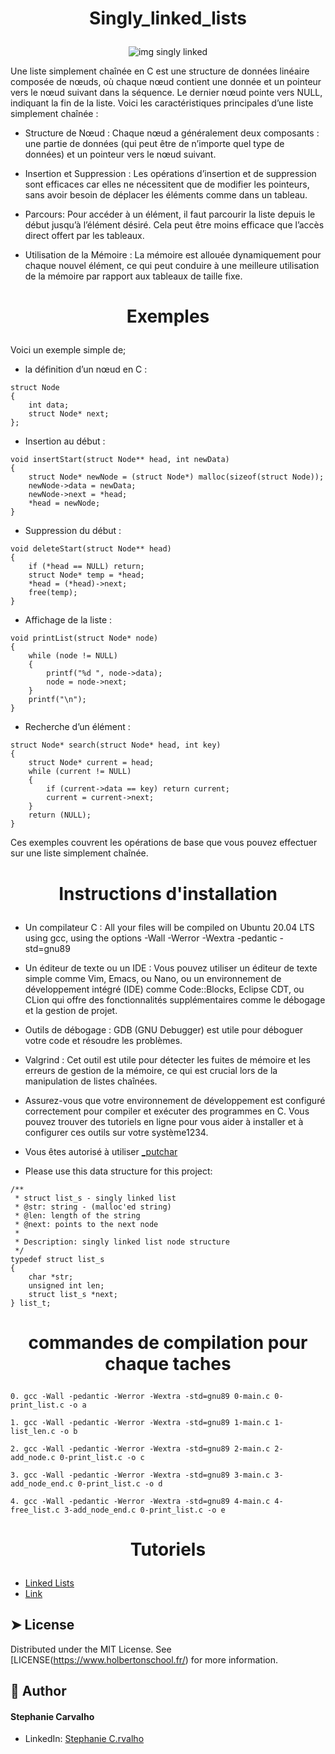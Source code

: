 # <p align="center">Singly_linked_lists</p>

<p align="center">
  <img src="https://i.ytimg.com/vi/vcQIFT79_50/maxresdefault.jpg" alt="img singly linked" />
</p>

Une liste simplement chaînée en C est une structure de données linéaire composée de nœuds, où chaque nœud contient une donnée et un pointeur vers le nœud suivant dans la séquence. Le dernier nœud pointe vers NULL, indiquant la fin de la liste. Voici les caractéristiques principales d’une liste simplement chaînée :

- Structure de Nœud : Chaque nœud a généralement deux composants : une partie de données (qui peut être de n’importe quel type de données) et un pointeur vers le nœud suivant.

- Insertion et Suppression : Les opérations d’insertion et de suppression sont efficaces car elles ne nécessitent que de modifier les pointeurs, sans avoir besoin de déplacer les éléments comme dans un tableau.

- Parcours: Pour accéder à un élément, il faut parcourir la liste depuis le début jusqu’à l’élément désiré. Cela peut être moins efficace que l’accès direct offert par les tableaux.

- Utilisation de la Mémoire : La mémoire est allouée dynamiquement pour chaque nouvel élément, ce qui peut conduire à une meilleure utilisation de la mémoire par rapport aux tableaux de taille fixe.

# <p align="center">Exemples</p>

Voici un exemple simple de;

- la définition d’un nœud en C :

```
struct Node
{
    int data;
    struct Node* next;
};
```
- Insertion au début :

```
void insertStart(struct Node** head, int newData)
{
    struct Node* newNode = (struct Node*) malloc(sizeof(struct Node));
    newNode->data = newData;
    newNode->next = *head;
    *head = newNode;
}
```
- Suppression du début :

```
void deleteStart(struct Node** head)
{
    if (*head == NULL) return;
    struct Node* temp = *head;
    *head = (*head)->next;
    free(temp);
}
```
- Affichage de la liste :

```
void printList(struct Node* node)
{
    while (node != NULL)
    {
        printf("%d ", node->data);
        node = node->next;
    }
    printf("\n");
}
```
- Recherche d’un élément :

```
struct Node* search(struct Node* head, int key)
{
    struct Node* current = head;
    while (current != NULL)
    {
        if (current->data == key) return current;
        current = current->next;
    }
    return (NULL);
}
```
Ces exemples couvrent les opérations de base que vous pouvez effectuer sur une liste simplement chaînée.

# <p align="center">Instructions d'installation</p>

- Un compilateur C : All your files will be compiled on Ubuntu 20.04 LTS using gcc, using the options -Wall -Werror -Wextra -pedantic -std=gnu89
- Un éditeur de texte ou un IDE : Vous pouvez utiliser un éditeur de texte simple comme Vim, Emacs, ou Nano, ou un environnement de développement intégré (IDE) comme Code::Blocks, Eclipse CDT, ou CLion qui offre des fonctionnalités supplémentaires comme le débogage et la gestion de projet.
- Outils de débogage : GDB (GNU Debugger) est utile pour déboguer votre code et résoudre les problèmes.
- Valgrind : Cet outil est utile pour détecter les fuites de mémoire et les erreurs de gestion de la mémoire, ce qui est crucial lors de la manipulation de listes chaînées.
- Assurez-vous que votre environnement de développement est configuré correctement pour compiler et exécuter des programmes en C. Vous pouvez trouver des tutoriels en ligne pour vous aider à installer et à configurer ces outils sur votre système1234.
- Vous êtes autorisé à utiliser [_putchar](https://github.com/hs-hq/_putchar.c/blob/main/_putchar.c)

- Please use this data structure for this project:

```
/**
 * struct list_s - singly linked list
 * @str: string - (malloc'ed string)
 * @len: length of the string
 * @next: points to the next node
 *
 * Description: singly linked list node structure
 */
typedef struct list_s
{
    char *str;
    unsigned int len;
    struct list_s *next;
} list_t;
```


# <p align="center">commandes de compilation pour chaque taches</p>

```
0. gcc -Wall -pedantic -Werror -Wextra -std=gnu89 0-main.c 0-print_list.c -o a
```

```
1. gcc -Wall -pedantic -Werror -Wextra -std=gnu89 1-main.c 1-list_len.c -o b
```

```
2. gcc -Wall -pedantic -Werror -Wextra -std=gnu89 2-main.c 2-add_node.c 0-print_list.c -o c
```

```
3. gcc -Wall -pedantic -Werror -Wextra -std=gnu89 3-main.c 3-add_node_end.c 0-print_list.c -o d
```

```
4. gcc -Wall -pedantic -Werror -Wextra -std=gnu89 4-main.c 4-free_list.c 3-add_node_end.c 0-print_list.c -o e
```

# <p align="center">Tutoriels</p>

- [Linked Lists](https://www.youtube.com/watch?v=udapt4FGY20&t=130s&ab_channel=UNSWeLearning)
- [Link](https://www.geeksforgeeks.org/singly-linked-list-tutorial/)

## ➤ License
Distributed under the MIT License.
See [LICENSE(https://www.holbertonschool.fr/) for more information.


## 🙇 Author
#### Stephanie Carvalho
- LinkedIn: [Stephanie C.rvalho](https://www.linkedin.com/in/stephanie-c-35582a13a/)
